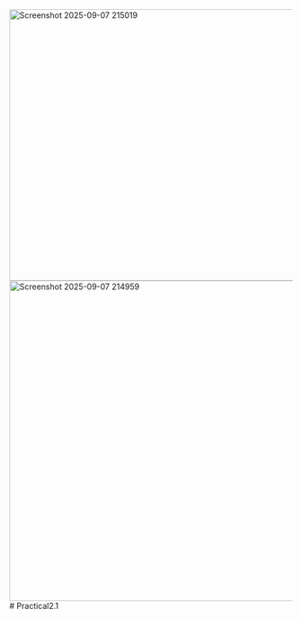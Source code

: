 <img width="936" height="482" alt="Screenshot 2025-09-07 215019" src="https://github.com/user-attachments/assets/9a5796e2-99bf-4731-bf87-9e9a36b2bd2a" />
<img width="1109" height="569" alt="Screenshot 2025-09-07 214959" src="https://github.com/user-attachments/assets/fbf38ad8-b069-4ceb-b21b-b031ebd151a5" />
# Practical2.1
